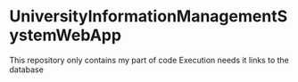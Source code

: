 # UniversityInformationManagementSystemWebApp
This repository only contains my part of code
Execution needs it links to the database
